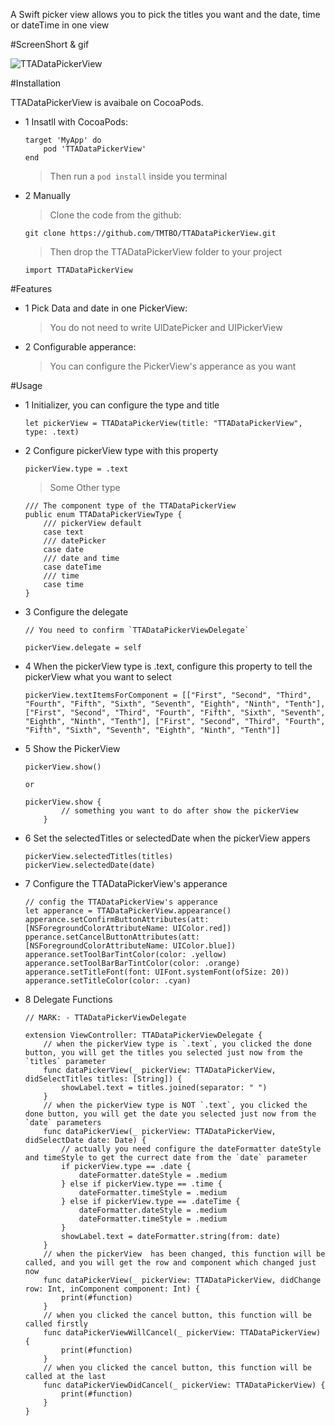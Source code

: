 A Swift picker view allows you to pick the titles you want and the date, time or dateTime in one view

#ScreenShort & gif

![TTADataPickerView](https://github.com/TMTBO/TTADataPickerView/blob/master/TTADataPickerView.gif)

#Installation

TTADataPickerView is avaibale on CocoaPods.

* 1 Insatll with CocoaPods:

	```
	target 'MyApp' do
  		pod 'TTADataPickerView'
	end
	```
	>Then run a `pod install` inside you terminal
	
* 2 Manually
	> Clone the code from the github:
	
	`git clone https://github.com/TMTBO/TTADataPickerView.git`
	>Then drop the TTADataPickerView folder to your project
	
	`import TTADataPickerView`
	
#Features
* 1 Pick Data and date in one PickerView: 

	>You do not need to write UIDatePicker and UIPickerView
* 2 Configurable apperance: 

	>You can configure the PickerView's apperance as you want

#Usage

* 1 Initializer, you can configure the type and title
	```
	let pickerView = TTADataPickerView(title: "TTADataPickerView", type: .text)
	```

* 2 Configure pickerView type with this property

	```
	pickerView.type = .text
	```
	> Some Other type
	
	```
	/// The component type of the TTADataPickerView
	public enum TTADataPickerViewType {
    	/// pickerView default
    	case text
    	/// datePicker
    	case date
    	/// date and time
    	case dateTime
   		/// time
    	case time
	}
	```
		
* 3 Configure the delegate

	```
	// You need to confirm `TTADataPickerViewDelegate`
	
	pickerView.delegate = self
	```
* 4 When the pickerView type is .text, configure this property to tell the pickerView what you want to select

	```
	pickerView.textItemsForComponent = [["First", "Second", "Third", "Fourth", "Fifth", "Sixth", "Seventh", "Eighth", "Ninth", "Tenth"], ["First", "Second", "Third", "Fourth", "Fifth", "Sixth", "Seventh", "Eighth", "Ninth", "Tenth"], ["First", "Second", "Third", "Fourth", "Fifth", "Sixth", "Seventh", "Eighth", "Ninth", "Tenth"]]
	```
* 5 Show the PickerView
	
	```
	pickerView.show()
	
	or
	
	pickerView.show { 
            // something you want to do after show the pickerView
        }
	```
	
* 6 Set the selectedTitles or selectedDate when the pickerView appers

	```
    pickerView.selectedTitles(titles)
    pickerView.selectedDate(date)
	```

* 7 Configure the TTADataPickerView's apperance

	```
	// config the TTADataPickerView's apperance
	let apperance = TTADataPickerView.appearance()
	apperance.setConfirmButtonAttributes(att: [NSForegroundColorAttributeName: UIColor.red])
	pperance.setCancelButtonAttributes(att: [NSForegroundColorAttributeName: UIColor.blue])
	apperance.setToolBarTintColor(color: .yellow)      apperance.setToolBarBarTintColor(color: .orange)
	apperance.setTitleFont(font: UIFont.systemFont(ofSize: 20))
	apperance.setTitleColor(color: .cyan)
	```
	
* 8 Delegate Functions

	```
	// MARK: - TTADataPickerViewDelegate
	
	extension ViewController: TTADataPickerViewDelegate {
	    // when the pickerView type is `.text`, you clicked the done button, you will get the titles you selected just now from the `titles` parameter
	    func dataPickerView(_ pickerView: TTADataPickerView, didSelectTitles titles: [String]) {
	        showLabel.text = titles.joined(separator: " ")
	    }
	    // when the pickerView type is NOT `.text`, you clicked the done button, you will get the date you selected just now from the `date` parameters
	    func dataPickerView(_ pickerView: TTADataPickerView, didSelectDate date: Date) {
	        // actually you need configure the dateFormatter dateStyle and timeStyle to get the currect date from the `date` parameter
	        if pickerView.type == .date {
	            dateFormatter.dateStyle = .medium
	        } else if pickerView.type == .time {
	            dateFormatter.timeStyle = .medium
	        } else if pickerView.type == .dateTime {
	            dateFormatter.dateStyle = .medium
	            dateFormatter.timeStyle = .medium
	        }
	        showLabel.text = dateFormatter.string(from: date)
	    }
	    // when the pickerView  has been changed, this function will be called, and you will get the row and component which changed just now
	    func dataPickerView(_ pickerView: TTADataPickerView, didChange row: Int, inComponent component: Int) {
	        print(#function)
	    }
	    // when you clicked the cancel button, this function will be called firstly
	    func dataPickerViewWillCancel(_ pickerView: TTADataPickerView) {
	        print(#function)
	    }
	    // when you clicked the cancel button, this function will be called at the last
	    func dataPickerViewDidCancel(_ pickerView: TTADataPickerView) {
	        print(#function)
	    }
	}
	```


